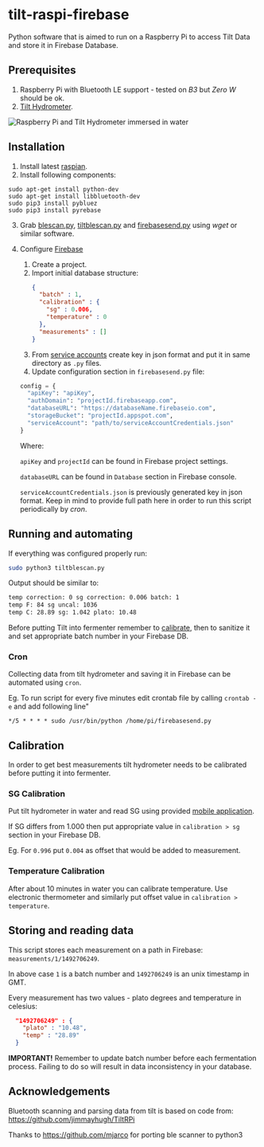 # tilt-raspi-firebase
Python software that is aimed to run on a Raspberry Pi to access Tilt Data and store it in Firebase Database.

## Prerequisites

1. Raspberry Pi with Bluetooth LE support - tested on _B3_ but _Zero W_ should be ok.
2. [Tilt Hydrometer](https://tilthydrometer.com/products/brewometer).

![Raspberry Pi and Tilt Hydrometer immersed in water](.git/img/tilt.jpg?raw=true "Raspberry Pi and Tilt Hydrometer immersed in water")

## Installation

1. Install latest [raspian](https://www.raspberrypi.org/downloads/raspbian/).
2. Install following components:
```shell
sudo apt-get install python-dev
sudo apt-get install libbluetooth-dev
sudo pip3 install pybluez
sudo pip3 install pyrebase
```
3. Grab [blescan.py](https://raw.githubusercontent.com/kkocel/tilt-raspi-firebase/master/blescan.py), [tiltblescan.py](https://raw.githubusercontent.com/kkocel/tilt-raspi-firebase/master/tiltblescan.py) and [firebasesend.py](https://raw.githubusercontent.com/kkocel/tilt-raspi-firebase/master/firebasesend.py) using _wget_ or similar software.
4. Configure [Firebase](https://console.firebase.google.com/)
   1. Create a project.
   2. Import initial database structure:
      ```json
      {
        "batch" : 1,
        "calibration" : {
          "sg" : 0.006,
          "temperature" : 0
        },
        "measurements" : []
      }
      ```
   3. From [service accounts](https://console.cloud.google.com/iam-admin/serviceaccounts) create key in json format and put it in same directory as `.py` files.
   4. Update configuration section in `firebasesend.py` file:
   ```python
   config = {
     "apiKey": "apiKey",
     "authDomain": "projectId.firebaseapp.com",
     "databaseURL": "https://databaseName.firebaseio.com",
     "storageBucket": "projectId.appspot.com",
     "serviceAccount": "path/to/serviceAccountCredentials.json"
   }
   ```
   
   Where: 
   
   `apiKey` and `projectId` can be found in Firebase project settings.
   
   `databaseURL` can be found in `Database` section in Firebase console.
   
   `serviceAccountCredentials.json` is previously generated key in json format. Keep in mind to provide full path here in order to run this script periodically by _cron_.

## Running and automating

If everything was configured properly run:
```bash
sudo python3 tiltblescan.py
```

Output should be similar to:
```bash
temp correction: 0 sg correction: 0.006 batch: 1
temp F: 84 sg uncal: 1036
temp C: 28.89 sg: 1.042 plato: 10.48
```

Before putting Tilt into fermenter remember to [calibrate](#Calibration), then to sanitize it and set appropriate batch number in your Firebase DB.

### Cron

Collecting data from tilt hydrometer and saving it in Firebase can be automated using `cron`.

Eg. To run script for every five minutes edit crontab file by calling `crontab -e` and add following line"
```
*/5 * * * * sudo /usr/bin/python /home/pi/firebasesend.py
```

## Calibration

In order to get best measurements tilt hydrometer needs to be calibrated before putting it into fermenter. 

### SG Calibration

Put tilt hydrometer in water and read SG using provided [mobile application](https://tilthydrometer.com/pages/app). 

If SG differs from 1.000 then put appropriate value in `calibration > sg` section in your Firebase DB. 

Eg. For `0.996` put `0.004` as offset that would be added to measurement.

### Temperature Calibration

After about 10 minutes in water you can calibrate temperature. Use electronic thermometer and similarly put offset value in `calibration > temperature`.

## Storing and reading data

This script stores each measurement on a path in Firebase: `measurements/1/1492706249`.

In above case `1` is a batch number and `1492706249` is an unix timestamp in GMT. 

Every measurement has two values - plato degrees and temperature in celesius:

```json
  "1492706249" : {
    "plato" : "10.48",
    "temp" : "28.89"
  }
```

**IMPORTANT!** Remember to update batch number before each fermentation process. Failing to do so will result in data inconsistency in your database.

## Acknowledgements

Bluetooth scanning and parsing data from tilt is based on code from: https://github.com/jimmayhugh/TiltRPi

Thanks to https://github.com/mjarco for porting ble scanner to python3

